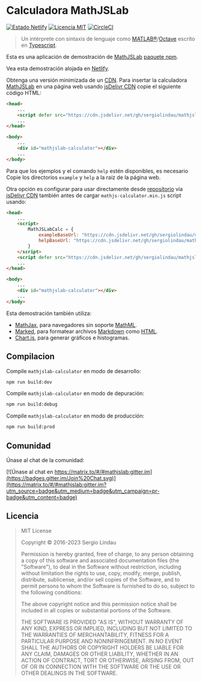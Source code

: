 # Calculadora MathJSLab

[![Estado Netlify](https://api.netlify.com/api/v1/badges/b5d64f05-80e8-4cc6-b428-923447f43621/deploy-status)](https://app.netlify.com/sites/mathjslab/deploys)
[![Licencia MIT](https://img.shields.io/badge/License-MIT-brightgreen.svg)](https://github.com/sergiolindau/mathjslab-calculator/blob/main/LICENSE)
[![CircleCI](https://dl.circleci.com/status-badge/img/gh/sergiolindau/mathjslab-calculator/tree/main.svg?style=svg)](https://dl.circleci.com/status-badge/redirect/gh/sergiolindau/mathjslab-calculator/tree/main)

> Un intérprete con sintaxis de lenguaje como [MATLAB&reg;](https://www.mathworks.com/)/[Octave](https://www.gnu.org/software/octave/) escrito en [Typescript](https://www.typescriptlang.org/).

Esta es una aplicación de demostración de [MathJSLab](https://www.npmjs.com/package/mathjslab) [paquete npm](https://es.wikipedia.org/wiki/Npm).

Vea esta demostración alojada en [Netlify](https://mathjslab.netlify.app/).

Obtenga una versión minimizada de un [CDN](https://es.wikipedia.org/wiki/Red_de_distribuci%C3%B3n_de_contenidos).
Para insertar la calculadora [MathJSLab](https://www.npmjs.com/package/mathjslab) en una página web usando [jsDelivr CDN](https://www.jsdelivr.com/)
copie el siguiente código HTML:

```html
<head>
    ...
    <script defer src="https://cdn.jsdelivr.net/gh/sergiolindau/mathjslab-calculator/mathjslab-calculator.min.js"></script>
    ...
</head>

<body>
    ...
    <div id="mathjslab-calculator"></div>
    ...
</body>
```

Para que los ejemplos y el comando `help` estén disponibles, es necesario
Copie los directorios `example` y `help` a la raíz de la página web.

Otra opción es configurar para usar directamente desde
[repositorio](https://github.com/sergiolindau/mathjslab-calculator) vía
[jsDelivr CDN](https://www.jsdelivr.com/) también antes de cargar `mathjs-calculator.min.js` script usando:

```html
<head>
    ...
    <script>
        MathJSLabCalc = {
            exampleBaseUrl: "https://cdn.jsdelivr.net/gh/sergiolindau/mathjslab-calculator/",
            helpBaseUrl: "https://cdn.jsdelivr.net/gh/sergiolindau/mathjslab-calculator/",
        }
    </script>
    <script defer src="https://cdn.jsdelivr.net/gh/sergiolindau/mathjslab-calculator/mathjslab-calculator.min.js"></script>
    ...
</head>

<body>
    ...
    <div id="mathjslab-calculator"></div>
    ...
</body>
```

Esta demostración también utiliza:

* [MathJax](https://www.mathjax.org/), para navegadores sin soporte [MathML](https://www.w3.org/Math/).
* [Marked](https://www.npmjs.com/package/marked), para formatear archivos [Markdown](https://www.markdownguide.org/) como [HTML](https://developer.mozilla.org/es/docs/Web/HTML).
* [Chart.js](https://www.chartjs.org/), para generar gráficos e histogramas.

## Compilacion

Compile `mathjslab-calculator` en modo de desarrollo:

```bash
npm run build:dev
```

Compile `mathjslab-calculator` en modo de depuración:

```bash
npm run build:debug
```

Compile `mathjslab-calculator` en modo de producción:

```bash
npm run build:prod
```

## Comunidad

Únase al chat de la comunidad:

[![Únase al chat en https://matrix.to/#/#mathjslab:gitter.im](https://badges.gitter.im/Join%20Chat.svg)](https://matrix.to/#/#mathjslab:gitter.im?utm_source=badge&utm_medium=badge&utm_campaign=pr-badge&utm_content=badge)

## Licencia

>MIT License
>
>Copyright &copy; 2016-2023 Sergio Lindau
>
>Permission is hereby granted, free of charge, to any person obtaining a copy
>of this software and associated documentation files (the "Software"), to deal
>in the Software without restriction, including without limitation the rights
>to use, copy, modify, merge, publish, distribute, sublicense, and/or sell
>copies of the Software, and to permit persons to whom the Software is
>furnished to do so, subject to the following conditions:
>
>The above copyright notice and this permission notice shall be included in all
>copies or substantial portions of the Software.
>
>THE SOFTWARE IS PROVIDED "AS IS", WITHOUT WARRANTY OF ANY KIND, EXPRESS OR
>IMPLIED, INCLUDING BUT NOT LIMITED TO THE WARRANTIES OF MERCHANTABILITY,
>FITNESS FOR A PARTICULAR PURPOSE AND NONINFRINGEMENT. IN NO EVENT SHALL THE
>AUTHORS OR COPYRIGHT HOLDERS BE LIABLE FOR ANY CLAIM, DAMAGES OR OTHER
>LIABILITY, WHETHER IN AN ACTION OF CONTRACT, TORT OR OTHERWISE, ARISING FROM,
>OUT OF OR IN CONNECTION WITH THE SOFTWARE OR THE USE OR OTHER DEALINGS IN THE
>SOFTWARE.

